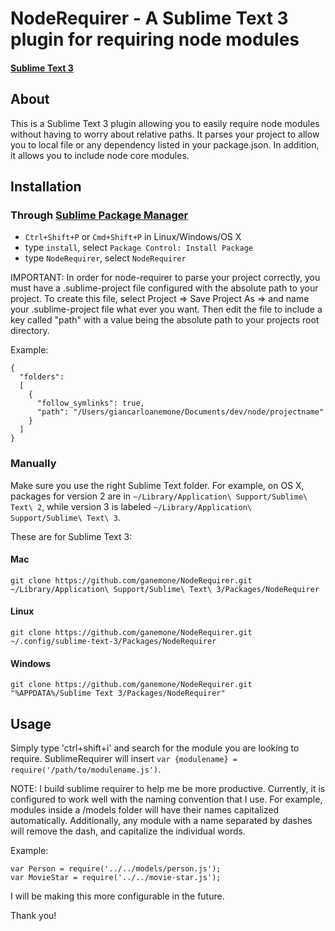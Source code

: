 # NodeRequirer - A Sublime Text 3 plugin for requiring node modules
#### [Sublime Text 3](http://www.sublimetext.com/3)

## About
This is a Sublime Text 3 plugin allowing you to easily require node modules
without having to worry about relative paths. It parses your project to allow you 
to local file or any dependency listed in your package.json. In addition, it allows
you to include node core modules.

## Installation
### Through [Sublime Package Manager](http://wbond.net/sublime_packages/package_control)

* `Ctrl+Shift+P` or `Cmd+Shift+P` in Linux/Windows/OS X
* type `install`, select `Package Control: Install Package`
* type `NodeRequirer`, select `NodeRequirer`

IMPORTANT: In order for node-requirer to parse your project correctly, you must have a
.sublime-project file configured with the absolute path to your project. To create this file,
select Project => Save Project As => and name your .sublime-project file what ever you want.
Then edit the file to include a key called "path" with a value being the absolute path to your projects
root directory.

Example:
```
{
  "folders":
  [
    {
      "follow_symlinks": true,
      "path": "/Users/giancarloanemone/Documents/dev/node/projectname"
    }
  ]
}
```

### Manually
Make sure you use the right Sublime Text folder. For example, on OS X, packages for version 2 are in `~/Library/Application\ Support/Sublime\ Text\ 2`, while version 3 is labeled `~/Library/Application\ Support/Sublime\ Text\ 3`.

These are for Sublime Text 3:

#### Mac
`git clone https://github.com/ganemone/NodeRequirer.git ~/Library/Application\ Support/Sublime\ Text\ 3/Packages/NodeRequirer`

#### Linux
`git clone https://github.com/ganemone/NodeRequirer.git ~/.config/sublime-text-3/Packages/NodeRequirer`

#### Windows
`git clone https://github.com/ganemone/NodeRequirer.git "%APPDATA%/Sublime Text 3/Packages/NodeRequirer"`

## Usage
Simply type 'ctrl+shift+i' and search for the module you are looking to require. 
SublimeRequirer will insert `var {modulename} = require('/path/to/modulename.js')`.

NOTE: I build sublime requirer to help me be more productive. Currently, it is configured to work well
with the naming convention that I use. For example, modules inside a /models folder will have their names 
capitalized automatically. Additionally, any module with a name separated by dashes will remove the dash, and capitalize the individual words.

Example:
```
var Person = require('../../models/person.js');
var MovieStar = require('../../movie-star.js');
```

I will be making this more configurable in the future.

Thank you!
